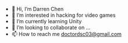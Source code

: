 - 👋 Hi, I’m Darren Chen
- 👀 I’m interested in hacking for video games
- 🌱 I’m currently learning Unity
- 💞️ I’m looking to collaborate on ...
- 📫 How to reach me doctordsc03@gmail.com

<!---
darren-chen7/darren-chen7 is a ✨ special ✨ repository because its `README.md` (this file) appears on your GitHub profile.
You can click the Preview link to take a look at your changes.
--->

